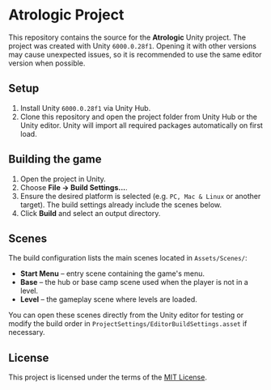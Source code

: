 # Atrologic Project

This repository contains the source for the **Atrologic** Unity project. The
project was created with Unity `6000.0.28f1`. Opening it with other versions
may cause unexpected issues, so it is recommended to use the same editor
version when possible.

## Setup

1. Install Unity `6000.0.28f1` via Unity Hub.
2. Clone this repository and open the project folder from Unity Hub or the
   Unity editor. Unity will import all required packages automatically on first
   load.

## Building the game

1. Open the project in Unity.
2. Choose **File → Build Settings...**.
3. Ensure the desired platform is selected (e.g. `PC, Mac & Linux` or another
   target). The build settings already include the scenes below.
4. Click **Build** and select an output directory.

## Scenes

The build configuration lists the main scenes located in `Assets/Scenes/`:

- **Start Menu** – entry scene containing the game's menu.
- **Base** – the hub or base camp scene used when the player is not in a level.
- **Level** – the gameplay scene where levels are loaded.

You can open these scenes directly from the Unity editor for testing or modify
the build order in `ProjectSettings/EditorBuildSettings.asset` if necessary.

## License

This project is licensed under the terms of the [MIT License](LICENSE).
